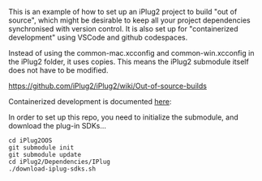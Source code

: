 This is an example of how to set up an iPlug2 project to build "out of source", which might be desirable to keep all your project dependencies synchronised with version control. It is also set up for "containerized development" using VSCode and github codespaces.

Instead of using the common-mac.xcconfig and common-win.xcconfig in the iPlug2 folder, it uses copies. This means the iPlug2 submodule itself does not have to be modified.

https://github.com/iPlug2/iPlug2/wiki/Out-of-source-builds

Containerized development is documented [here](https://docs.google.com/document/d/e/2PACX-1vT6lYZ3vtYKWAty2g6DL994IO0_pfyGctDdKfPxF6MZwOgFWENfLuVtBW9J0-KzLsfPSKKN055UnAmj/pub):

In order to set up this repo, you need to initialize the submodule, and download the plug-in SDKs... 

```
cd iPlug2OOS
git submodule init
git submodule update
cd iPlug2/Dependencies/IPlug
./download-iplug-sdks.sh
```
